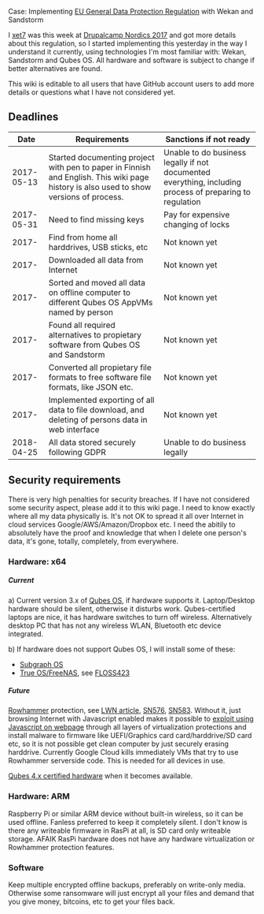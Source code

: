 Case: Implementing [EU General Data Protection Regulation](https://en.wikipedia.org/wiki/General_Data_Protection_Regulation) with Wekan and Sandstorm

I [xet7](https://github.com/xet7) was this week at [Drupalcamp Nordics 2017](http://www.drupalcampnordics.com) and got more details about this regulation, so I started implementing this yesterday in the way I understand it currently, using technologies I'm most familiar with: Wekan, Sandstorm and Qubes OS. All hardware and software is subject to change if better alternatives are found.

This wiki is editable to all users that have GitHub account users to add more details or questions what I have not considered yet.

## Deadlines

Date | Requirements | Sanctions if not ready
------------ | ------------- | ------------
2017-05-13 | Started documenting project with pen to paper in Finnish and English. This wiki page history is also used to show versions of process. | Unable to do business legally if not documented everything, including process of preparing to regulation
2017-05-31 | Need to find missing keys | Pay for expensive changing of locks
2017- | Find from home all harddrives, USB sticks, etc | Not known yet
2017- | Downloaded all data from Internet | Not known yet
2017- | Sorted and moved all data on offline computer to different Qubes OS AppVMs named by person | Not known yet
2017- | Found all required alternatives to propietary software from Qubes OS and Sandstorm | Not known yet
2017- | Converted all propietary file formats to free software file formats, like JSON etc. | Not known yet
2017- | Implemented exporting of all data to file download, and deleting of persons data in web interface | Not known yet
2018-04-25 | All data stored securely following GDPR | Unable to do business legally

## Security requirements

There is very high penalties for security breaches. If I have not considered some security aspect, please add it to this wiki page. I need to know exactly where all my data physically is. It's not OK to spread it all over Internet in cloud services Google/AWS/Amazon/Dropbox etc. I need the abitily to absolutely have the proof and knowledge that when I delete one person's data, it's gone, totally, completely, from everywhere.

### Hardware: x64

##### Current

a) Current version 3.x of [Qubes OS](https://www.qubes-os.org), if hardware supports it. Laptop/Desktop hardware should be silent, otherwise it disturbs work. Qubes-certified laptops are nice, it has hardware switches to turn off wireless. Alternatively desktop PC that has not any wireless WLAN, Bluetooth etc device integrated.

b) If hardware does not support Qubes OS, I will install some of these:

* [Subgraph OS](https://subgraph.com/sgos/)
* [True OS/FreeNAS](https://www.trueos.org), see [FLOSS423](https://twit.tv/shows/floss-weekly/episodes/432)

##### Future

[Rowhammer](https://en.wikipedia.org/wiki/Row_hammer) protection, see [LWN article](https://lwn.net/Articles/704920/), [SN576](https://twit.tv/shows/security-now/episodes/576), [SN583](https://twit.tv/shows/security-now/episodes/583). Without it, just browsing Internet with Javascript enabled makes it possible to [exploit using Javascript on webpage](https://github.com/IAIK/rowhammerjs) through all layers of virtualization protections and install malware to firmware like UEFI/Graphics card card/harddrive/SD card etc, so it is not possible get clean computer by just securely erasing harddrive. Currently Google Cloud kills immediately VMs that try to use Rowhammer serverside code. This is needed for all devices in use.

[Qubes 4.x certified hardware](https://www.qubes-os.org/news/2016/07/21/new-hw-certification-for-q4/) when it becomes available.

### Hardware: ARM

Raspberry Pi  or similar ARM device without built-in wireless, so it can be used offline. Fanless preferred to keep it completely silent. I don't know is there any writeable firmware in RasPi at all, is SD card only writeable storage. AFAIK RasPi hardware does not have any hardware virtualization or Rowhammer protection features.

### Software

Keep multiple encrypted offline backups, preferably on write-only media. Otherwise some ransomware will just encrypt all your files and demand that you give money, bitcoins, etc to get your files back.